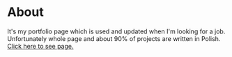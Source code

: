 # About
It's my portfolio page which is used and updated when I'm looking for a job. Unfortunately whole page and about 90% of projects are written in Polish. <a href="https://kosiarznerek.github.io/portfolio-page/" target="_blank">Click here to see page.</a>
